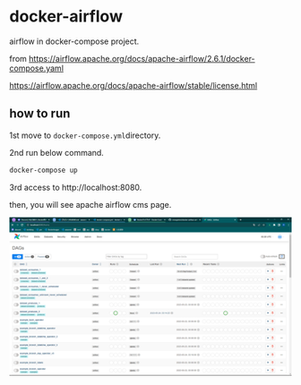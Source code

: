 # docker-airflow
airflow in docker-compose project.

from https://airflow.apache.org/docs/apache-airflow/2.6.1/docker-compose.yaml

https://airflow.apache.org/docs/apache-airflow/stable/license.html


## how to run

1st move to `docker-compose.yml`directory.

2nd run below command.

```sh
docker-compose up
```

3rd access to http://localhost:8080. 

then, you will see apache airflow cms page.


<img src="https://github.com/minegishirei/docker-airflow/blob/main/screenshot/cms.png?raw=true./screenshot/csm.png">





